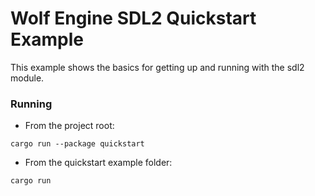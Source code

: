 # Wolf Engine SDL2 Quickstart Example 

This example shows the basics for getting up and running with the sdl2 module.

### Running

- From the project root:

```
cargo run --package quickstart
```

- From the quickstart example folder:

```
cargo run
```

